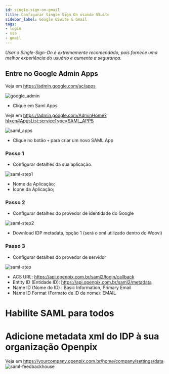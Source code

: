 ```yaml
---
id: single-sign-on-gmail
title: Configurar Single Sign On usando GSuite
sidebar_label: Google GSuite & Gmail
tags:
- login
- sso
- gmail
---
```


*Usar o Single-Sign-On é extremamente recomendado, pois fornece uma melhor experiência do usuário e aumenta a segurança.*

##  Entre no Google Admin Apps

Veja em https://admin.google.com/ac/apps

![google_admin](/img/google-admin.png)

- Clique em Saml Apps

Veja em https://admin.google.com/AdminHome?hl=en#AppsList:serviceType=SAML_APPS

![saml_apps](/img/google-saml-apps.png)

- Clique no botão `+` para criar um novo SAML App

### Passo 1

- Configurar detalhes da sua aplicação.

![saml-step1](/img/step-1-google-admin.png)

- Nome da Aplicação;
- Ícone da Aplicação;

### Passo 2

- Configurar detalhes do provedor de identidade do Google

![saml-step2](/img/step-2-google-admin.png)

- Download IDP metadata, opção 1 (será o xml utilizado dentro do Woovi)

### Passo 3

- Configurar detalhes do provedor de servidor

![saml-step](/img/step-3-google-admin.png)

- ACS URL: https://api.openpix.com.br/saml2/login/callback
- Entity ID (Entidade ID): https://api.openpix.com.br/saml2/metadata
- Name ID (Nome do ID) : Basic Information, Primary Email
- Name ID Format (Formato de ID de nome): EMAIL

# Habilite SAML para todos 

# Adicione metadata xml do IDP à sua organização Openpix

Veja em https://yourcompany.openpix.com.br/home/company/settings/data
![saml-feedbackhouse](/img/login-saml-feedback.png)